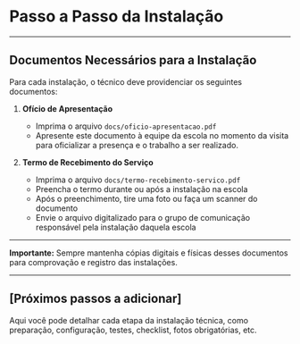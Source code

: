 # Passo a Passo da Instalação

---

## Documentos Necessários para a Instalação

Para cada instalação, o técnico deve providenciar os seguintes documentos:

1. **Ofício de Apresentação**  
   - Imprima o arquivo `docs/oficio-apresentacao.pdf`  
   - Apresente este documento à equipe da escola no momento da visita para oficializar a presença e o trabalho a ser realizado.

2. **Termo de Recebimento do Serviço**  
   - Imprima o arquivo `docs/termo-recebimento-servico.pdf`  
   - Preencha o termo durante ou após a instalação na escola  
   - Após o preenchimento, tire uma foto ou faça um scanner do documento  
   - Envie o arquivo digitalizado para o grupo de comunicação responsável pela instalação daquela escola

---

**Importante:** Sempre mantenha cópias digitais e físicas desses documentos para comprovação e registro das instalações.

---

## [Próximos passos a adicionar]

Aqui você pode detalhar cada etapa da instalação técnica, como preparação, configuração, testes, checklist, fotos obrigatórias, etc.
